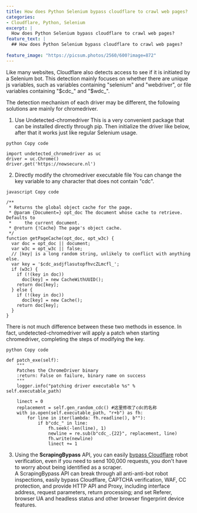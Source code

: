 ```yaml
---
title: How does Python Selenium bypass cloudflare to crawl web pages?
categories:
- Cloudflare, Python, Selenium
excerpt: |
  How does Python Selenium bypass cloudflare to crawl web pages?
feature_text: |
  ## How does Python Selenium bypass cloudflare to crawl web pages?
  
feature_image: "https://picsum.photos/2560/600?image=872"
---
```

  
  

Like many websites, Cloudflare also detects access to see if it is initiated by a Selenium bot. This detection mainly focuses on whether there are unique js variables, such as variables containing "selenium" and "webdriver", or file variables containing "$cdc_" and "$wdc_".  

The detection mechanism of each driver may be different, the following solutions are mainly for chromedriver.  

1. Use Undetected-chromedriver This is a very convenient package that can be installed directly through pip. Then initialize the driver like below, after that it works just like regular Selenium usage.  
   
```
python Copy code

import undetected_chromedriver as uc
driver = uc.Chrome()
driver.get('https://nowsecure.nl')
```

2. Directly modify the chromedriver executable file You can change the key variable to any character that does not contain "cdc".  
   
```
javascript Copy code

/**
 * Returns the global object cache for the page.
 * @param {Document=} opt_doc The document whose cache to retrieve. Defaults to
 *     the current document.
 * @return {!Cache} The page's object cache.
 */
function getPageCache(opt_doc, opt_w3c) {
  var doc = opt_doc || document;
  var w3c = opt_w3c || false;
  // |key| is a long random string, unlikely to conflict with anything else.
  var key = '$cdc_asdjflasutopfhvcZLmcfl_';
  if (w3c) {
    if (!(key in doc))
      doc[key] = new CacheWithUUID();
    return doc[key];
  } else {
    if (!(key in doc))
      doc[key] = new Cache();
    return doc[key];
  }
}
```

There is not much difference between these two methods in essence. In fact, undetected-chromedriver will apply a patch when starting chromedriver, completing the steps of modifying the key. 

```
python Copy code

def patch_exe(self):
    """
    Patches the ChromeDriver binary
    :return: False on failure, binary name on success
    """
    logger.info("patching driver executable %s" % self.executable_path)
 
    linect = 0
    replacement = self.gen_random_cdc() #这里修改了cdc的名称
    with io.open(self.executable_path, "r+b") as fh:
        for line in iter(lambda: fh.readline(), b""):
            if b"cdc_" in line:
                fh.seek(-len(line), 1)
                newline = re.sub(b"cdc_.{22}", replacement, line)
                fh.write(newline)
                linect += 1 
```

3. Using the **ScrapingBypass** API, you can easily [bypass Cloudflare](https://www.scrapingbypass.com) robot verification, even if you need to send 100,000 requests, you don't have to worry about being identified as a scraper.  
A ScrapingBypass API can break through all anti-anti-bot robot inspections, easily bypass Cloudflare, CAPTCHA verification, WAF, CC protection, and provide HTTP API and Proxy, including interface address, request parameters, return processing; and set Referer, browser UA and headless status and other browser fingerprint device features.
